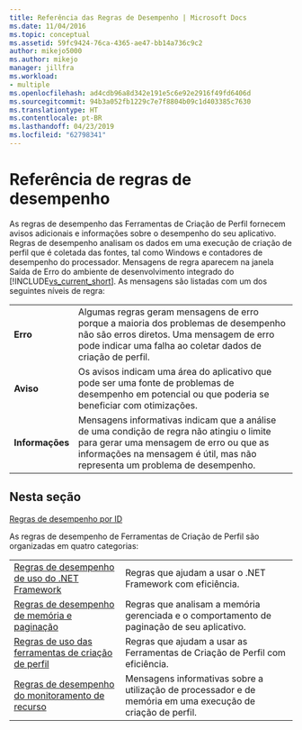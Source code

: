 ```yaml
---
title: Referência das Regras de Desempenho | Microsoft Docs
ms.date: 11/04/2016
ms.topic: conceptual
ms.assetid: 59fc9424-76ca-4365-ae47-bb14a736c9c2
author: mikejo5000
ms.author: mikejo
manager: jillfra
ms.workload:
- multiple
ms.openlocfilehash: ad4cdb96a8d342e191e5c6e92e2916f49fd6406d
ms.sourcegitcommit: 94b3a052fb1229c7e7f8804b09c1d403385c7630
ms.translationtype: HT
ms.contentlocale: pt-BR
ms.lasthandoff: 04/23/2019
ms.locfileid: "62798341"
---
```

# <a name="performance-rules-reference"></a>Referência de regras de desempenho
As regras de desempenho das Ferramentas de Criação de Perfil fornecem avisos adicionais e informações sobre o desempenho do seu aplicativo. Regras de desempenho analisam os dados em uma execução de criação de perfil que é coletada das fontes, tal como Windows e contadores de desempenho do processador. Mensagens de regra aparecem na janela Saída de Erro do ambiente de desenvolvimento integrado do [!INCLUDE[vs_current_short](../code-quality/includes/vs_current_short_md.md)]. As mensagens são listadas com um dos seguintes níveis de regra:

|||
|-|-|
|**Erro**|Algumas regras geram mensagens de erro porque a maioria dos problemas de desempenho não são erros diretos. Uma mensagem de erro pode indicar uma falha ao coletar dados de criação de perfil.|
|**Aviso**|Os avisos indicam uma área do aplicativo que pode ser uma fonte de problemas de desempenho em potencial ou que poderia se beneficiar com otimizações.|
|**Informações**|Mensagens informativas indicam que a análise de uma condição de regra não atingiu o limite para gerar uma mensagem de erro ou que as informações na mensagem é útil, mas não representa um problema de desempenho.|

## <a name="in-this-section"></a>Nesta seção

[Regras de desempenho por ID](../profiling/performance-rules-by-id.md)

As regras de desempenho de Ferramentas de Criação de Perfil são organizadas em quatro categorias:

|||
|-|-|
|[Regras de desempenho de uso do .NET Framework](../profiling/dotnet-framework-usage-performance-rules.md)|Regras que ajudam a usar o .NET Framework com eficiência.|
|[Regras de desempenho de memória e paginação](../profiling/memory-and-paging-performance-rules.md)|Regras que analisam a memória gerenciada e o comportamento de paginação de seu aplicativo.|
|[Regras de uso das ferramentas de criação de perfil](../profiling/profiling-tools-usage-rules.md)|Regras que ajudam a usar as Ferramentas de Criação de Perfil com eficiência.|
|[Regras de desempenho do monitoramento de recurso](../profiling/resource-monitoring-performance-rules.md)|Mensagens informativas sobre a utilização de processador e de memória em uma execução de criação de perfil.|